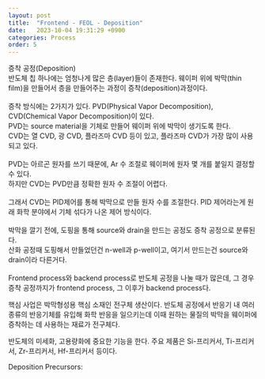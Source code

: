 ```yaml
---
layout: post
title:  "Frontend - FEOL - Deposition"
date:   2023-10-04 19:31:29 +0900
categories: Process
order: 5
---
```


증착 공정(Deposition)<br>
반도체 칩 하나에는 엄청나게 많은 층(layer)들이 존재한다. 웨이퍼 위에 박막(thin film)을 만들어서 층을 만들어주는 과정이 증착(deposition)과정이다.<br>
<br>
증착 방식에는 2가지가 있다. PVD(Physical Vapor Decomposition), CVD(Chemical Vapor Decomposition)이 있다.<br>
PVD는 source material을 기체로 만들어 웨이퍼 위에 박막이 생기도록 한다.<br>
CVD는 열 CVD, 광 CVD, 플라즈마 CVD 등이 있고, 플라즈마 CVD가 가장 많이 사용되고 있다.<br>
<br>
PVD는 아르곤 원자를 쓰기 때문에, Ar 수 조절로 웨이퍼에 원자 몇 개를 붙일지 결정할 수 있다.<br>
하지만 CVD는 PVD만큼 정확한 원자 수 조절이 어렵다.<br>
<br>
그래서 CVD는 PID제어를 통해 박막으로 만들 원자 수를 조절한다. PID 제어라는게 원래 화학 분야에서 기체 섞다가 나온 제어 방식이다.<br>
<br>
박막을 깔기 전에, 도핑을 통해 source와 drain을 만드는 공정도 증착 공정으로 분류된다.<br>
산화 공정때 도핑해서 만들었던건 n-well과 p-well이고, 여기서 만드는건 source와 drain이라 다른거다.<br>
<br>
Frontend process와 backend process로 반도체 공정을 나눌 때가 많은데, 그 경우 증착 공정까지가 frontend process, 그 이후가 backend process다.<br>


핵심 사업은 박막형성용 핵심 소재인 전구체 생산이다. 반도체 공정에서 반응기 내 여러 종류의 반응기체를 유입해 화학 반응을 일으키는데 이때 원하는 물질의 박막을 웨이퍼에 증착하는 데 사용하는 재료가 전구체다.

반도체의 미세화, 고용량화에 중요한 기능을 한다. 주요 제품은 Si-프리커서, Ti-프리커서, Zr-프리커서, Hf-프리커서 등이다.

Deposition Precursors:
